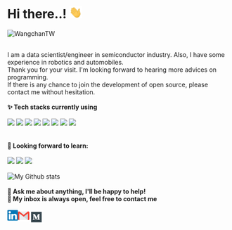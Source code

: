 <h1> Hi there..! <img src="https://github.com/WangchanTW/WangchanTW/blob/master/Hi.gif" width="29px"> </h1>
<p align="left"> <img src=https://komarev.com/ghpvc/?username=WangchanTW alt=WangchanTW> </p>

<br>I am a data scientist/engineer in semiconductor industry. Also, I have some experience in robotics and automobiles. 
<br>Thank you for your visit. I'm looking forward to hearing more advices on programming. 
<br>If there is any chance to join the development of open source, please contact me without hesitation.
<br>
<br>
**✨ Tech stacks currently using** <br>
<br>
<code><a href="https://www.python.org/" target="_blank"><img height="50" src="https://www.vectorlogo.zone/logos/python/python-ar21.svg"></a></code>
<code><a href="https://jupyter.org/" target="_blank"><img height="50" src="https://www.vectorlogo.zone/logos/jupyter/jupyter-ar21.svg"></a></code>
<code><a href="https://www.tensorflow.org/" target="_blank"><img height="50" src="https://www.vectorlogo.zone/logos/tensorflow/tensorflow-ar21.svg"></a></code>
<code><a href="https://pytorch.org/" target="_blank"><img height="50" src="https://www.vectorlogo.zone/logos/pytorch/pytorch-ar21.svg"></a></code>
<code><a href="https://git-scm.com/" target="_blank"><img height="50" src="https://www.vectorlogo.zone/logos/git-scm/git-scm-ar21.svg"></a></code>
<code><a href="https://www.mysql.com/" target="_blank"><img height="50" src="https://www.vectorlogo.zone/logos/mysql/mysql-ar21.svg"></a></code>
<code><a href="https://www.sqlite.org/" target="_blank"><img height="50" src="https://www.vectorlogo.zone/logos/sqlite/sqlite-ar21.svg"></a></code>
<code><a href="https://www.json.org/" target="_blank"><img height="50" src="https://www.vectorlogo.zone/logos/json/json-ar21.svg"></a></code>
<br>
<br>
<br>
**🌱 Looking forward to learn:** <br>
<br>
<code><a href="https://analytics.google.com/" target="_blank"><img height="50" src="https://www.vectorlogo.zone/logos/google_analytics/google_analytics-ar21.svg"></a></code>
<code><a href="https://cloud.google.com/" target="_blank"><img height="50" src="https://www.vectorlogo.zone/logos/google_cloud/google_cloud-ar21.svg"></a></code>
<code><a href="https://aws.amazon.com/" target="_blank"><img height="50" src="https://www.vectorlogo.zone/logos/amazon_aws/amazon_aws-ar21.svg"></a></code>
<br>
<br>
![My Github stats](https://github-readme-stats.vercel.app/api?username=WangchanTW&show_icons=true&hide_border=true)
<br>
<br>
**💬 Ask me about anything, I'll be happy to help!** <br>
**💬 My inbox is always open, feel free to contact me**
<br>
<br> 
  <a href="https://in.linkedin.com/in/unhan-wang-tw" target="_blank">
   <img align="left" alt="Piyush Pravin | Linkedin" width="24px" src="https://github.com/WangchanTW/WangchanTW/blob/master/Linkedin.svg" />
  </a>
  <a href="mailto:wangchan1993tw@gmail.com" target="_blank">
    <img align="left" alt="Piyush Pravin | Gmail" width="26px" src="https://github.com/WangchanTW/WangchanTW/blob/master/Gmail.svg" />
  </a>
  <a href="https://medium.com/@dacn2017" target="_blank">
    <img align="left" alt="Piyush Pravin | Medium" width="32px" src="https://github.com/WangchanTW/WangchanTW/blob/master/Medium.svg"  />
  </a>
